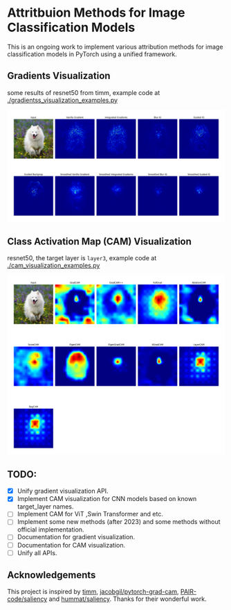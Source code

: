# Attritbuion Methods for Image Classification Models
This is an ongoing work to implement various attribution methods for image classification models in PyTorch using a unified framework.

## Gradients Visualization
some results of resnet50 from timm, example code at [./gradientss_visualization_examples.py](./gradients_visualization_examples.py)

<img src="./examples/gradients_visualization.png">

## Class Activation Map (CAM) Visualization
resnet50, the target layer is `layer3`, example code at [./cam_visualization_examples.py](./cam_visualization_examples.py)

<img src="./examples/cam_visualization.png">

## TODO:
- [x] Unify gradient visualization API.
- [x] Implement CAM visualization for CNN models based on known target_layer names.
- [ ] Implement CAM for ViT ,Swin Transformer and etc.
- [ ] Implement some new methods (after 2023) and some methods without official implementation.
- [ ] Documentation for gradient visualization.
- [ ] Documentation for CAM visualization.
- [ ] Unify all APIs.

## Acknowledgements
This project is inspired by [timm](https://github.com/huggingface/pytorch-image-models), [jacobgil/pytorch-grad-cam](https://github.com/jacobgil/pytorch-grad-cam), [PAIR-code/saliency](https://github.com/PAIR-code/saliency) and [hummat/saliency](https://github.com/hummat/saliency). Thanks for their wonderful work.

